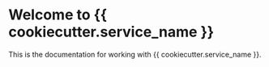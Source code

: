# Welcome to {{ cookiecutter.service_name }}

This is the documentation for working with {{ cookiecutter.service_name }}.
